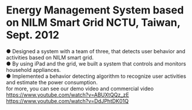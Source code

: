 # Energy Management System based on NILM Smart Grid NCTU, Taiwan, Sept. 2012	<br />
● Designed a system with a team of three, that detects user behavior and activities based on NILM smart grid.	<br />
● By using iPad and the grid, we built a system that controls and monitors household appliances.	<br />
● Implemented a behavior detecting algorithm to recognize user activities and estimate the power consumption.	<br />
 for more, you can see our demo video and commercial video	<br />
 https://www.youtube.com/watch?v=ABUXtQQz_zE 	<br />
 https://www.youtube.com/watch?v=DdJPhtDK01Q	<br />
